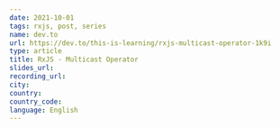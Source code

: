 ```yaml
---
date: 2021-10-01
tags: rxjs, post, series
name: dev.to
url: https://dev.to/this-is-learning/rxjs-multicast-operator-1k9i
type: article
title: RxJS - Multicast Operator
slides_url:
recording_url:
city:
country:
country_code:
language: English
---
```


